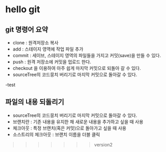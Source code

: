 # hello git

## git 명령어 요약

- clone : 원격저장소 복사
- add : 스테이지 영역에 작업 파일 추가 
- commit : 세이브, 스테이지 영역의 파일들을 가지고 커밋(save)을 만들 수 있다.
- push : 원격 저장소에 커밋을 업로드 한다.
- checkout 을 이용하여 아주 쉽게 마지막 커밋으로 되돌아 갈 수 있다.
- sourceTree의 코드뭉치 버리기로 마지막 커밋으로 돌아갈 수 있다.

-test

## 파일의 내용 되돌리기
- sourceTree의 코드뭉치 버리기로 마지막 커밋으로 돌아갈 수 있다.
- 브랜치란 : 기존 내용을 유지한 채 새로운 내용을 추가하고 싶을 때 사용
- 체크아웃 : 특정 브랜치(혹은 커밋)으로 돌아가고 싶을 때 사용
- 소스트리의 체크아웃 : 브랜치 이름을 더블 클릭
>>>>>>> version2
